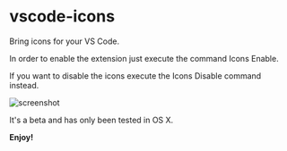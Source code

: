 # vscode-icons
Bring icons for your VS Code.

In order to enable the extension just execute the command Icons Enable.

If you want to disable the icons execute the Icons Disable command instead.

![screenshot](https://raw.githubusercontent.com/robertohuertasm/vscode-icons/master/screenshot.png)

It's a beta and has only been tested in OS X.

**Enjoy!**